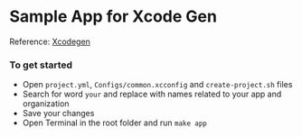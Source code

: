 # Sample App for Xcode Gen

Reference: [Xcodegen](https://github.com/yonaskolb/XcodeGen)

### To get started
- Open `project.yml`, `Configs/common.xcconfig` and `create-project.sh` files
- Search for word `your` and replace with names related to your app and organization
- Save your changes
- Open Terminal in the root folder and run `make app`

